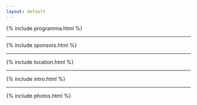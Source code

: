```yaml
---
layout: default
---
```


{% include programma.html %}

---

{% include sponsors.html %}

---

{% include location.html %}

---

{% include intro.html %}

---

{% include photos.html %}
